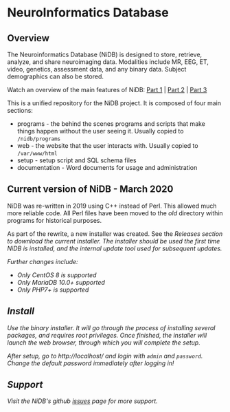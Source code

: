 # NeuroInformatics Database

## Overview
The Neuroinformatics Database (NiDB) is designed to store, retrieve, analyze, and share neuroimaging data. Modalities include MR, EEG, ET, video, genetics, assessment data, and any binary data. Subject demographics can also be stored.

Watch an overview of the main features of NiDB: <a href="https://youtu.be/tOX7VamHGvM">Part 1</a> | <a href="https://youtu.be/dX11HRj_kEs">Part 2</a> | <a href="https://youtu.be/aovrq-oKO-M">Part 3</a>

This is a unified repository for the NiDB project. It is composed of four main sections:

* programs - the behind the scenes programs and scripts that make things happen without the user seeing it. Usually copied to `/nidb/programs`
* web - the website that the user interacts with. Usually copied to `/var/www/html`
* setup - setup script and SQL schema files
* documentation - Word documents for usage and administration

## Current version of NiDB - March 2020
NiDB was re-written in 2019 using C++ instead of Perl. This allowed much more reliable code. All Perl files have been moved to the <i>old</i> directory within programs for historical purposes.

As part of the rewrite, a new installer was created. See the <i>Releases<i> section to download the current installer. The installer should be used the first time NiDB is installed, and the internal update tool used for subsequent updates.

Further changes include:
 * Only CentOS 8 is supported
 * Only MariaDB 10.0+ supported
 * Only PHP7+ is supported

## Install
Use the binary installer. It will go through the process of installing several packages, and requires root privileges. Once finished, the installer will launch the web browser, through which you will complete the setup.

After setup, go to http://localhost/ and login with `admin` and `password`. Change the default password immediately after logging in!

## Support
Visit the NiDB's github <a href="https://github.com/gbook/nidb/issues">issues</a> page for more support.
